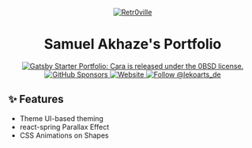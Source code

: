 <p align="center">
  <a href="https://github.com/Retr0ville/">
    <img alt="Retr0ville" src="https://img.lekoarts.de/gatsby/gatsby-site-illustration.png" />
  </a>
</p>
<h1 align="center">
  Samuel Akhaze's Portfolio
</h1>

<p align="center">
  <a href="https://github.com/Retr0ville/rtrvl-portfolio/blob/master/LICENSE">
    <img src="https://img.shields.io/badge/license-MIT-blue.svg" alt="Gatsby Starter Portfolio: Cara is released under the 0BSD license." />
  </a>
  <a href="https://github.com/sponsors/LekoArts">
    <img alt="GitHub Sponsors" src="https://img.shields.io/github/sponsors/Retr0ville">
  </a>
  <a href="https://github.com/Retr0ville/">
    <img alt="Website" src="https://img.shields.io/badge/-website-blue">
  </a>
  <a href="https://dev.to/retr0ville">
    <img src="https://img.shields.io/badge/dev.to-0A0A0A?style=for-the-badge&logo=devdotto&logoColor=white" alt="Follow @lekoarts_de" />
  </a>
</p>



## ✨ Features

- Theme UI-based theming
- react-spring Parallax Effect
- CSS Animations on Shapes
